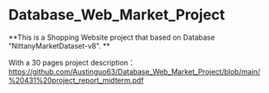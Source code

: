 # Database_Web_Market_Project
**This is a Shopping Website project that based on Database "NittanyMarketDataset-v8".  **


With a 30 pages project description： https://github.com/Austinguo63/Database_Web_Market_Project/blob/main/%20431%20project_report_midterm.pdf

